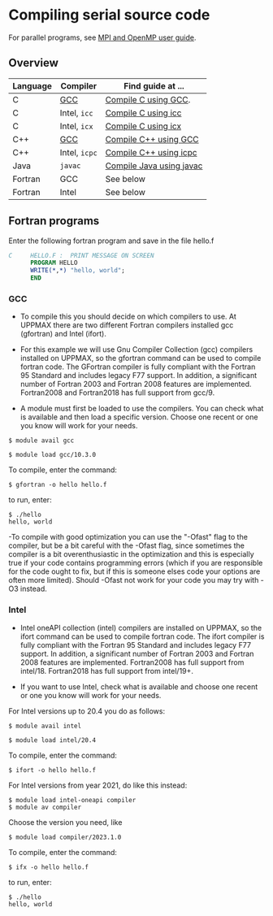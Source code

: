 # Compiling serial source code

For parallel programs, see [MPI and OpenMP user guide](compiling_parallel.md).

## Overview

Language|Compiler                 |Find guide at ...
--------|-------------------------|---------------------
C       |[GCC](../software/gcc.md)|[Compile C using GCC](../software/gcc_compile_c.md).
C       |Intel, `icc`             |[Compile C using icc](../software/icc_compile_c.md)
C       |Intel, `icx`             |[Compile C using icx](../software/icx_compile_c.md)
C++     |[GCC](../software/gcc.md)|[Compile C++ using GCC](../software/gcc_compile_cpp.md)
C++     |Intel, `icpc`            |[Compile C++ using icpc](../software/icpc_compile_cpp.md)
Java    |`javac`                  |[Compile Java using javac](../software/javac_compile_jave.md)
Fortran |GCC                      |See below
Fortran |Intel                    |See below

## Fortran programs

Enter the following fortran program and save in the file hello.f

``` fortran
C     HELLO.F :  PRINT MESSAGE ON SCREEN
      PROGRAM HELLO
      WRITE(*,*) "hello, world";
      END
```

### GCC

- To compile this you should decide on which compilers to use. At UPPMAX there are two different Fortran compilers installed gcc (gfortran) and Intel (ifort).

- For this example we will use Gnu Compiler Collection (gcc) compilers installed on UPPMAX, so the gfortran command can be used to compile fortran code. The GFortran compiler is fully compliant with the Fortran 95 Standard and includes legacy F77 support. In addition, a significant number of Fortran 2003 and Fortran 2008 features are implemented. Fortran2008 and Fortran2018 has full support from gcc/9.

- A module must first be loaded to use the compilers. You can check what is available and then load a specific version. Choose one recent or one you know will work for your needs.

``` console
$ module avail gcc

$ module load gcc/10.3.0
```

To compile, enter the command:

``` console
$ gfortran -o hello hello.f
```

to run, enter:

``` console
$ ./hello
hello, world
```

-To compile with good optimization you can use the "-Ofast" flag to the compiler, but be a bit careful with the -Ofast flag, since sometimes the compiler is a bit overenthusiastic in the optimization and this is especially true if your code contains programming errors (which if you are responsible for the code ought to fix, but if this is someone elses code your options are often more limited). Should -Ofast not work for your code you may try with -O3 instead.

### Intel 

- Intel oneAPI collection (intel) compilers are installed on UPPMAX, so the ifort command can be used to compile fortran code. The ifort compiler is fully compliant with the Fortran 95 Standard and includes legacy F77 support. In addition, a significant number of Fortran 2003 and Fortran 2008 features are implemented. Fortran2008 has full support from intel/18. Fortran2018 has full support from intel/19+.

- If you want to use Intel, check what is available and choose one recent or one you know will work for your needs.

For Intel versions up to 20.4 you do as follows:

``` console
$ module avail intel

$ module load intel/20.4
```

To compile, enter the command:

``` console
$ ifort -o hello hello.f
```

For Intel versions from year 2021, do like this instead:

``` console
$ module load intel-oneapi compiler
$ module av compiler
```

Choose the version you need, like

``` console
$ module load compiler/2023.1.0
```

To compile, enter the command:

``` console
$ ifx -o hello hello.f
```

to run, enter:

``` console
$ ./hello
hello, world
```

